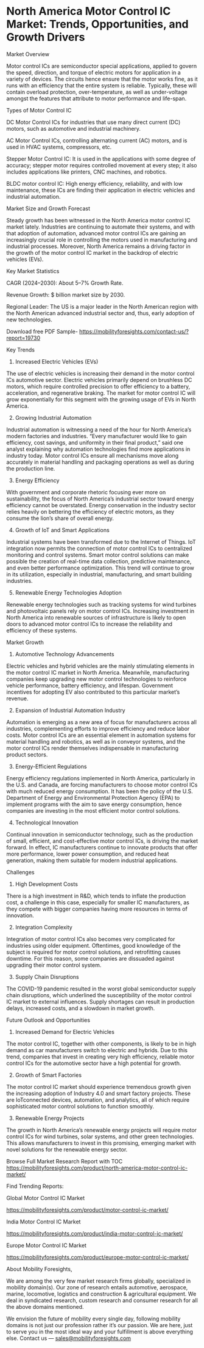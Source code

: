 # North America Motor Control IC Market: Trends, Opportunities, and Growth Drivers

Market Overview

Motor control ICs are semiconductor special applications, applied to govern the speed, direction, and torque of electric motors for application in a variety of devices. The circuits hence ensure that the motor works fine, as it runs with an efficiency that the entire system is reliable. Typically, these will contain overload protection, over-temperature, as well as under-voltage amongst the features that attribute to motor performance and life-span.

Types of Motor Control IC

DC Motor Control ICs for industries that use many direct current (DC) motors, such as automotive and industrial machinery.

AC Motor Control ICs, controlling alternating current (AC) motors, and is used in HVAC systems, compressors, etc.

Stepper Motor Control IC: It is used in the applications with some degree of accuracy; stepper motor requires controlled movement at every step; it also includes applications like printers, CNC machines, and robotics.

BLDC motor control IC: High energy efficiency, reliability, and with low maintenance, these ICs are finding their application in electric vehicles and industrial automation.

Market Size and Growth Forecast

Steady growth has been witnessed in the North America motor control IC market lately. Industries are continuing to automate their systems, and with that adoption of automation, advanced motor control ICs are gaining an increasingly crucial role in controlling the motors used in manufacturing and industrial processes. Moreover, North America remains a driving factor in the growth of the motor control IC market in the backdrop of electric vehicles (EVs).

Key Market Statistics

CAGR (2024–2030): About 5–7% Growth Rate.

Revenue Growth: $ billion market size by 2030.

Regional Leader: The US is a major leader in the North American region with the North American advanced industrial sector and, thus, early adoption of new technologies.

Download free PDF Sample- https://mobilityforesights.com/contact-us/?report=19730

Key Trends

1. Increased Electric Vehicles (EVs)

The use of electric vehicles is increasing their demand in the motor control ICs automotive sector. Electric vehicles primarily depend on brushless DC motors, which require controlled precision to offer efficiency to a battery, acceleration, and regenerative braking. The market for motor control IC will grow exponentially for this segment with the growing usage of EVs in North America.

2. Growing Industrial Automation

Industrial automation is witnessing a need of the hour for North America’s modern factories and industries. “Every manufacturer would like to gain efficiency, cost savings, and uniformity in their final product,” said one analyst explaining why automation technologies find more applications in industry today. Motor control ICs ensure all mechanisms move along accurately in material handling and packaging operations as well as during the production line.

3. Energy Efficiency

With government and corporate rhetoric focusing ever more on sustainability, the focus of North America’s industrial sector toward energy efficiency cannot be overstated. Energy conservation in the industry sector relies heavily on bettering the efficiency of electric motors, as they consume the lion’s share of overall energy.

4. Growth of IoT and Smart Applications

Industrial systems have been transformed due to the Internet of Things. IoT integration now permits the connection of motor control ICs to centralized monitoring and control systems. Smart motor control solutions can make possible the creation of real-time data collection, predictive maintenance, and even better performance optimization. This trend will continue to grow in its utilization, especially in industrial, manufacturing, and smart building industries.

5. Renewable Energy Technologies Adoption

Renewable energy technologies such as tracking systems for wind turbines and photovoltaic panels rely on motor control ICs. Increasing investment in North America into renewable sources of infrastructure is likely to open doors to advanced motor control ICs to increase the reliability and efficiency of these systems.

Market Growth

1. Automotive Technology Advancements

Electric vehicles and hybrid vehicles are the mainly stimulating elements in the motor control IC market in North America. Meanwhile, manufacturing companies keep upgrading new motor control technologies to reinforce vehicle performance, battery efficiency, and lifespan. Government incentives for adopting EV also contributed to this particular market’s revenue.

2. Expansion of Industrial Automation Industry

Automation is emerging as a new area of focus for manufacturers across all industries, complementing efforts to improve efficiency and reduce labor costs. Motor control ICs are an essential element in automation systems for material handling and robotics, as well as in conveyor systems, and the motor control ICs render themselves indispensable in manufacturing product sectors.

3. Energy-Efficient Regulations

Energy efficiency regulations implemented in North America, particularly in the U.S. and Canada, are forcing manufacturers to choose motor control ICs with much reduced energy consumption. It has been the policy of the U.S. Department of Energy and Environmental Protection Agency (EPA) to implement programs with the aim to save energy consumption, hence companies are investing in the most efficient motor control solutions.

4. Technological Innovation

Continual innovation in semiconductor technology, such as the production of small, efficient, and cost-effective motor control ICs, is driving the market forward. In effect, IC manufacturers continue to innovate products that offer more performance, lower power consumption, and reduced heat generation, making them suitable for modern industrial applications.

Challenges

1. High Development Costs

There is a high investment in R&D, which tends to inflate the production cost, a challenge in this case, especially for smaller IC manufacturers, as they compete with bigger companies having more resources in terms of innovation.

2. Integration Complexity

Integration of motor control ICs also becomes very complicated for industries using older equipment. Oftentimes, good knowledge of the subject is required for motor control solutions, and retrofitting causes downtime. For this reason, some companies are dissuaded against upgrading their motor control system.

3. Supply Chain Disruptions

The COVID-19 pandemic resulted in the worst global semiconductor supply chain disruptions, which underlined the susceptibility of the motor control IC market to external influences. Supply shortages can result in production delays, increased costs, and a slowdown in market growth.

Future Outlook and Opportunities

1. Increased Demand for Electric Vehicles

The motor control IC, together with other components, is likely to be in high demand as car manufacturers switch to electric and hybrids. Due to this trend, companies that invest in creating very high efficiency, reliable motor control ICs for the automotive sector have a high potential for growth.

2. Growth of Smart Factories

The motor control IC market should experience tremendous growth given the increasing adoption of Industry 4.0 and smart factory projects. These are IoTconnected devices, automation, and analytics, all of which require sophisticated motor control solutions to function smoothly.

3. Renewable Energy Projects

The growth in North America’s renewable energy projects will require motor control ICs for wind turbines, solar systems, and other green technologies. This allows manufacturers to invest in this promising, emerging market with novel solutions for the renewable energy sector.

Browse Full Market Research Report with TOC https://mobilityforesights.com/product/north-america-motor-control-ic-market/

Find Trending Reports:

Global Motor Control IC Market

https://mobilityforesights.com/product/motor-control-ic-market/

India Motor Control IC Market

https://mobilityforesights.com/product/india-motor-control-ic-market/

Europe Motor Control IC Market

https://mobilityforesights.com/product/europe-motor-control-ic-market/

About Mobility Foresights,

We are among the very few market research firms globally, specialized in mobility domain(s). Our zone of research entails automotive, aerospace, marine, locomotive, logistics and construction & agricultural equipment. We deal in syndicated research, custom research and consumer research for all the above domains mentioned.

We envision the future of mobility every single day, following mobility domains is not just our profession rather it’s our passion. We are here, just to serve you in the most ideal way and your fulfillment is above everything else. Contact us — sales@mobilityforesights.com
